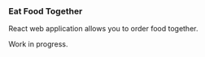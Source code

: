 ### Eat Food Together 

React web application allows you to order food together. 

Work in progress. 
